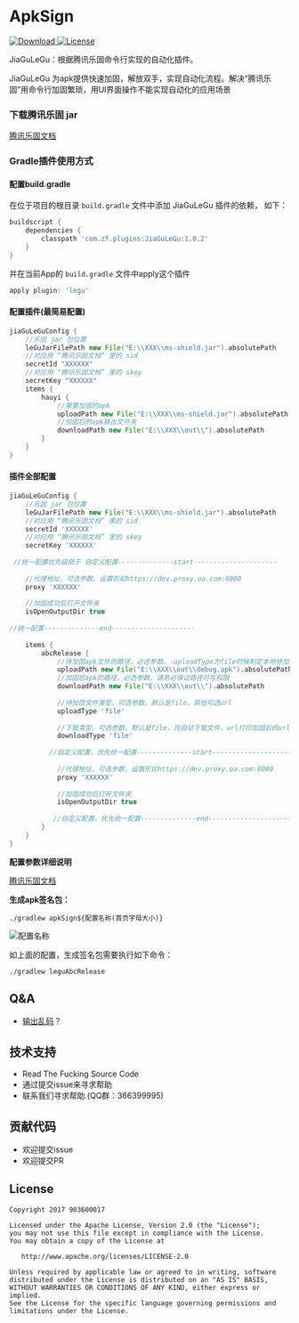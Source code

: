 # ApkSign
[ ![Download](https://api.bintray.com/packages/zf/maven/JiaGuLeGu/images/download.svg) ](https://github.com/903600017/JiaGuLeGu/release)
[![License](https://img.shields.io/badge/License-Apache%202.0-blue.svg)](https://raw.githubusercontent.com/903600017/JiaGuLeGu/master/LICENSE)




JiaGuLeGu：根据腾讯乐固命令行实现的自动化插件。

JiaGuLeGu 为apk提供快速加固，解放双手，实现自动化流程。解决“腾讯乐固”用命令行加固繁琐，用UI界面操作不能实现自动化的应用场景

### 下载腾讯乐固 jar

[腾讯乐固文档](https://cloud.tencent.com/developer/article/1193406)


### Gradle插件使用方式

#### 配置build.gradle

在位于项目的根目录 `build.gradle` 文件中添加 JiaGuLeGu 插件的依赖， 如下：

```groovy
buildscript {
    dependencies {
        classpath 'com.zf.plugins:JiaGuLeGu:1.0.2'
    }
}
```

并在当前App的 `build.gradle` 文件中apply这个插件

```groovy
apply plugin: 'legu'
```

#### 配置插件(最简易配置)

```groovy
jiaGuLeGuConfig {
    //乐固 jar 包位置
    leGuJarFilePath new File("E:\\XXX\\ms-shield.jar").absolutePath
    //对应用 “腾讯乐固文档” 里的 sid 
    secretId "XXXXXX"
    //对应用 “腾讯乐固文档” 里的 skey  
    secretKey "XXXXXX"
    items {
        hauyi {
            //需要加固的apk
            uploadPath new File("E:\\XXX\\ms-shield.jar").absolutePath
            //加固后的apk输出文件夹
            downloadPath new File("E:\\XXX\\out\\").absolutePath
        }
    }
}
```

#### 插件全部配置
```groovy
jiaGuLeGuConfig {
    //乐固 jar 包位置
    leGuJarFilePath new File("E:\\XXX\\ms-shield.jar").absolutePath
    //对应用 “腾讯乐固文档” 里的 sid 
    secretId 'XXXXXX'
    //对应用 “腾讯乐固文档” 里的 skey  
    secretKey 'XXXXXX'
    
 //统一配置优先级低于 自定义配置--------------start---------------------
 
    //代理地址，可选参数。设置形如https://dev.proxy.oa.com:8080
    proxy 'XXXXXX'
    
    //加固成功后打开文件夹
    isOpenOutputDir true
    
//统一配置--------------end---------------------
    
    items {
        abcRelease {
            //待加固apk文件的路径，必选参数。-uploadType为file时候制定本地待加固apk文件的路径；-uploadType为url时候指定远程apk文件url
            uploadPath new File("E:\\XXX\\out\\debug.apk").absolutePath
            //加固后apk的路径，必选参数。请务必保证路径可写权限
            downloadPath new File("E:\\XXX\\out\\").absolutePath
            
            //待加固文件类型，可选参数。默认是file，其他可选url
            uploadType 'file'
            
            //下载类型，可选参数。默认是file，将自动下载文件，url打印加固后的url
            downloadType 'file'
         
          //自定义配置，优先统一配置--------------start---------------------   
         
            //代理地址，可选参数。设置形如https://dev.proxy.oa.com:8080
            proxy 'XXXXXX'
            
            //加固成功后打开文件夹
            isOpenOutputDir true
            
           //自定义配置，优先统一配置--------------end---------------------   
        }
    }
}
```

**配置参数详细说明**

[腾讯乐固文档](https://cloud.tencent.com/developer/article/1193406)
	
**生成apk签名包：**

`./gradlew apkSign${配置名称(首页字母大小)}  `

![配置名称](https://raw.githubusercontent.com/903600017/JiaGuLeGu/master/pic/config_name.png)
 
 如上面的配置，生成签名包需要执行如下命令：
 
 `./gradlew leguAbcRelease`


## Q&A
- [输出乱码](https://github.com/903600017/JiaGuLeGu/wiki/Terminal-%E8%BE%93%E5%87%BA%E4%B9%B1%E7%A0%81)？

## 技术支持

* Read The Fucking Source Code
* 通过提交issue来寻求帮助
* 联系我们寻求帮助.(QQ群：366399995)

## 贡献代码
* 欢迎提交issue
* 欢迎提交PR


## License

    Copyright 2017 903600017

    Licensed under the Apache License, Version 2.0 (the "License");
    you may not use this file except in compliance with the License.
    You may obtain a copy of the License at

       http://www.apache.org/licenses/LICENSE-2.0

    Unless required by applicable law or agreed to in writing, software
    distributed under the License is distributed on an "AS IS" BASIS,
    WITHOUT WARRANTIES OR CONDITIONS OF ANY KIND, either express or implied.
    See the License for the specific language governing permissions and
    limitations under the License.
